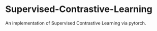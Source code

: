 # Supervised-Contrastive-Learning
An implementation of Supervised Contrastive Learning via pytorch.
